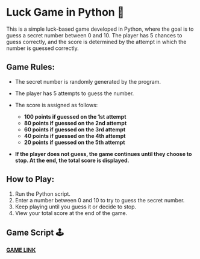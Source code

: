 # Luck Game in Python 🎲  
This is a simple luck-based game developed in Python, where the goal is to guess a secret number between 0 and 10. The player has 5 chances to guess correctly, and the score is determined by the attempt in which the number is guessed correctly.  

## Game Rules:  
- The secret number is randomly generated by the program.  
- The player has 5 attempts to guess the number.  
- The score is assigned as follows:  
  - **100 points if guessed on the 1st attempt**  
  - **80 points if guessed on the 2nd attempt**  
  - **60 points if guessed on the 3rd attempt**  
  - **40 points if guessed on the 4th attempt**  
  - **20 points if guessed on the 5th attempt**  

- **If the player does not guess, the game continues until they choose to stop. At the end, the total score is displayed.**  

## How to Play:  
1. Run the Python script.  
2. Enter a number between 0 and 10 to try to guess the secret number.  
3. Keep playing until you guess it or decide to stop.  
4. View your total score at the end of the game.  

## Game Script 🕹️  
**[GAME LINK](https://github.com/tomaziu/Jogo-de-Sorte-em-Python--/blob/main/jogo_da_sorte.py)**  
